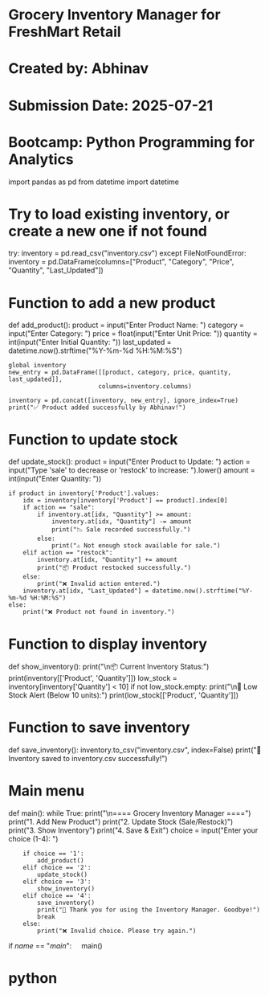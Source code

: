 # Grocery Inventory Manager for FreshMart Retail
# Created by: Abhinav
# Submission Date: 2025-07-21
# Bootcamp: Python Programming for Analytics

import pandas as pd
from datetime import datetime

# Try to load existing inventory, or create a new one if not found
try:
    inventory = pd.read_csv("inventory.csv")
except FileNotFoundError:
    inventory = pd.DataFrame(columns=["Product", "Category", "Price", "Quantity", "Last_Updated"])

# Function to add a new product
def add_product():
    product = input("Enter Product Name: ")
    category = input("Enter Category: ")
    price = float(input("Enter Unit Price: "))
    quantity = int(input("Enter Initial Quantity: "))
    last_updated = datetime.now().strftime("%Y-%m-%d %H:%M:%S")

    global inventory
    new_entry = pd.DataFrame([[product, category, price, quantity, last_updated]],
                             columns=inventory.columns)
    
    inventory = pd.concat([inventory, new_entry], ignore_index=True)
    print("✅ Product added successfully by Abhinav!")

# Function to update stock
def update_stock():
    product = input("Enter Product to Update: ")
    action = input("Type 'sale' to decrease or 'restock' to increase: ").lower()
    amount = int(input("Enter Quantity: "))

    if product in inventory['Product'].values:
        idx = inventory[inventory['Product'] == product].index[0]
        if action == "sale":
            if inventory.at[idx, "Quantity"] >= amount:
                inventory.at[idx, "Quantity"] -= amount
                print("📉 Sale recorded successfully.")
            else:
                print("⚠ Not enough stock available for sale.")
        elif action == "restock":
            inventory.at[idx, "Quantity"] += amount
            print("📦 Product restocked successfully.")
        else:
            print("❌ Invalid action entered.")
        inventory.at[idx, "Last_Updated"] = datetime.now().strftime("%Y-%m-%d %H:%M:%S")
    else:
        print("❌ Product not found in inventory.")

# Function to display inventory
def show_inventory():
    print("\n📦 Current Inventory Status:")
    print(inventory[['Product', 'Quantity']])
    low_stock = inventory[inventory['Quantity'] < 10]
    if not low_stock.empty:
        print("\n🚨 Low Stock Alert (Below 10 units):")
        print(low_stock[['Product', 'Quantity']])

# Function to save inventory
def save_inventory():
    inventory.to_csv("inventory.csv", index=False)
    print("💾 Inventory saved to inventory.csv successfully!")

# Main menu
def main():
    while True:
        print("\n==== Grocery Inventory Manager ====")
        print("1. Add New Product")
        print("2. Update Stock (Sale/Restock)")
        print("3. Show Inventory")
        print("4. Save & Exit")
        choice = input("Enter your choice (1-4): ")

        if choice == '1':
            add_product()
        elif choice == '2':
            update_stock()
        elif choice == '3':
            show_inventory()
        elif choice == '4':
            save_inventory()
            print("👋 Thank you for using the Inventory Manager. Goodbye!")
            break
        else:
            print("❌ Invalid choice. Please try again.")

if _name_ == "_main_":
    main()
# python

